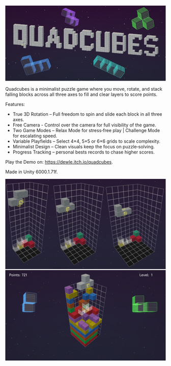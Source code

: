 ![Quadcubes Logo](3Detris/Assets/Recordings/Quadcubes_store_capsule_header.png)

Quadcubes is a minimalist puzzle game where you move, rotate, and stack falling blocks across all three axes to fill and clear layers to score points.

Features:

  * True 3D Rotation – Full freedom to spin and slide each block in all three axes.
  * Free Camera - Control over the camera for full visibility of the game.
  * Two Game Modes – Relax Mode for stress‑free play | Challenge Mode for escalating speed.
  * Variable Playfields – Select 4×4, 5×5 or 6×6 grids to scale complexity.
  * Minimalist Design – Clean visuals keep the focus on puzzle‑solving.
  * Progress Tracking – personal bests records to chase higher scores.

Play the Demo on: https://dewle.itch.io/quadcubes.

Made in Unity 6000.1.71f.

![Quadcubes Sizes](3Detris/Assets/Recordings/Quadcubes_Description_Screenshots.png)
![Quadcubes Gameplay](3Detris/Assets/Recordings/Quadcubes_Gameplay.png)
